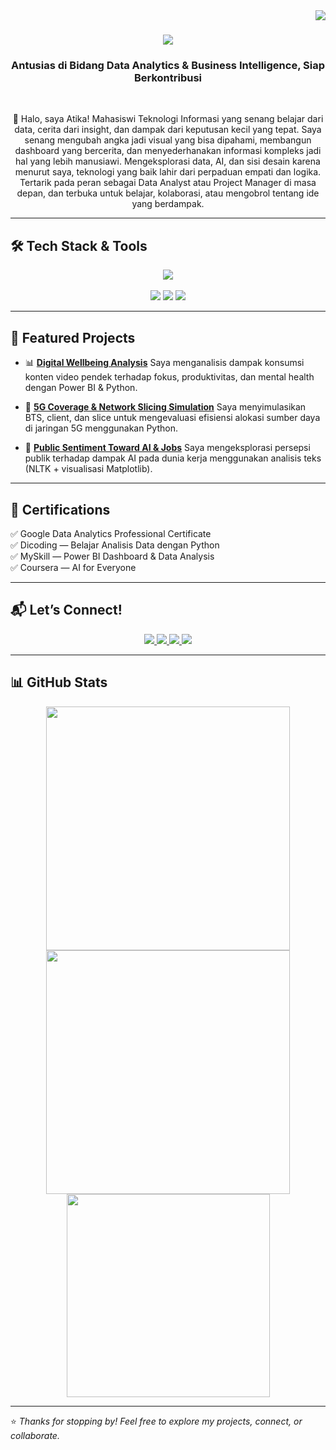 <img align="right" src="https://visitor-badge.laobi.icu/badge?page_id=atikfriana.atikfriana" />

<h1 align="center">
  <img src="https://readme-typing-svg.herokuapp.com/?font=Righteous&size=35&color=00C851&center=true&vCenter=true&width=500&height=70&duration=4000&lines=Halo!+👋;+Saya+Atika+Arifiana!;" />
</h1>

<h3 align="center">Antusias di Bidang Data Analytics & Business Intelligence, Siap Berkontribusi</h3>

<br/>

<div align="center">

🎯 Halo, saya Atika!
Mahasiswi Teknologi Informasi yang senang belajar dari data, cerita dari insight, dan dampak dari keputusan kecil yang tepat.
Saya senang mengubah angka jadi visual yang bisa dipahami, membangun dashboard yang bercerita, dan menyederhanakan informasi kompleks jadi hal yang lebih manusiawi.
Mengeksplorasi data, AI, dan sisi desain karena menurut saya, teknologi yang baik lahir dari perpaduan empati dan logika.
Tertarik pada peran sebagai Data Analyst atau Project Manager di masa depan, dan terbuka untuk belajar, kolaborasi, atau mengobrol tentang ide yang berdampak.

</div>

---

## 🛠️ Tech Stack & Tools

<div align="center">
  <img src="https://skillicons.dev/icons?i=python,github,vscode,figma" />
  <br><br>
  <img src="https://img.shields.io/badge/PowerBI-Data%20Viz-yellow?style=for-the-badge&logo=powerbi&logoColor=white" />
  <img src="https://img.shields.io/badge/Trello-Task%20Management-0052CC?style=for-the-badge&logo=trello&logoColor=white" />
  <img src="https://img.shields.io/badge/Google%20Looker%20Studio-Data%20Reporting-blue?style=for-the-badge&logo=googleanalytics&logoColor=white" />
</div>

---

## 📂 Featured Projects

* 📊 [**Digital Wellbeing Analysis**](https://github.com/atikfriana/digital-wellbeing-analysis)
  Saya menganalisis dampak konsumsi konten video pendek terhadap fokus, produktivitas, dan mental health dengan Power BI & Python.

* 📡 [**5G Coverage & Network Slicing Simulation**](https://github.com/atikfriana/network-slicing-5g-python/tree/main)
  Saya menyimulasikan BTS, client, dan slice untuk mengevaluasi efisiensi alokasi sumber daya di jaringan 5G menggunakan Python.

* 🧠 [**Public Sentiment Toward AI & Jobs**](https://github.com/atikfriana/sentiment-ai-vs-jobs)
  Saya mengeksplorasi persepsi publik terhadap dampak AI pada dunia kerja menggunakan analisis teks (NLTK + visualisasi Matplotlib).

---

## 📜 Certifications

✅ Google Data Analytics Professional Certificate  
✅ Dicoding — Belajar Analisis Data dengan Python  
✅ MySkill — Power BI Dashboard & Data Analysis  
✅ Coursera — AI for Everyone

---

## 📬 Let’s Connect!

<div align="center">
  <a href="mailto:atikafit.arifiana@gmail.com">
    <img src="https://img.shields.io/badge/Gmail-333333?style=for-the-badge&logo=gmail&logoColor=red" />
  </a>
  <a href="https://linkedin.com/in/atika-arifiana" target="_blank">
    <img src="https://img.shields.io/badge/LinkedIn-0077B5?style=for-the-badge&logo=linkedin&logoColor=white" />
  </a>
  <a href="https://www.behance.net/gallery/230035189/Portfolio-Atika-Fitria-Arifiana" target="_blank">
    <img src="https://img.shields.io/badge/Portfolio-FF5722?style=for-the-badge&logo=todoist&logoColor=white" />
  </a>
  <a href="https://github.com/atikfriana" target="_blank">
    <img src="https://img.shields.io/badge/GitHub-000000?style=for-the-badge&logo=github&logoColor=white" />
  </a>
</div>

---

## 📊 GitHub Stats

<div align="center">
  <img width=390 src="https://github-readme-streak-stats-salesp07.vercel.app/?user=atikfriana&count_private=true&theme=radical&border_radius=10" />
  <img width=390 src="https://github-readme-stats.vercel.app/api?username=atikfriana&show_icons=true&count_private=true&theme=radical&border_radius=10" />
  <br/>
  <img width=325 src="https://github-readme-stats.vercel.app/api/top-langs/?username=atikfriana&layout=compact&langs_count=8&theme=radical&border_radius=10" />
</div>

---

⭐️ *Thanks for stopping by! Feel free to explore my projects, connect, or collaborate.*
